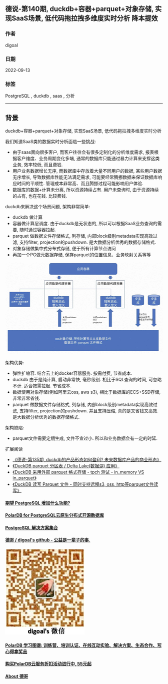 ## 德说-第140期, duckdb+容器+parquet+对象存储, 实现SaaS场景, 低代码拖拉拽多维度实时分析 降本提效  
                                          
### 作者                                          
digoal                             
                                          
### 日期                                          
2022-09-13                                          
                                          
### 标签                                          
PostgreSQL , duckdb , saas , 分析             
                              
----                                          
                                          
## 背景     
duckdb+容器+parquet+对象存储, 实现SaaS场景, 低代码拖拉拽多维度实时分析  
  
我们知道SaaS类的数据实时分析面临一些挑战:  
- 由于saas面向很多客户, 而客户往往会有很多定制化的分析维度需求, 报表根据客户维度、业务周期变化多端, 通常的数据库只能通过暴力计算来支撑这类业务, 效率较低, 而且费钱. 
- 用户业务数据增长无序, 而数据库中存放着大量不同用户的数据, 某些用户数据无序增长, 导致数据库性能无法满足需求, 可能要经常腾挪数据来保证数据库响应时间的平顺性. 管理成本非常高、而且腾挪过程可能影响用户体验. 
- 数据库的数据+计算未分离, 所以资源持续占有. 用户未查询时, 由于资源持续的占有, 也在花钱. 比较费钱.    
  
duckdb来解决这个场景问题, 架构非常简单:    
- duckdb 做计算    
- 容器做计算层调度. 由于duckdb是无状态的, 所以可以根据SaaS业务查询的需要, 随时通过容器拉起.       
- parquet 做数据文件存储格式, 列存储, 内部block级别metadata实现高效过滤, 支持filter, projection的pushdown. 是大数据分析优秀的数据存储格式.  
- 对象存储做集中式分布式存储, 便于所有计算节点访问    
- 再加一个PG做元数据存储, 保存parquet的位置信息、业务映射关系等等    
  
![pic](20220913_02_pic_001.jpg)  
  
架构优势:  
- 弹性扩缩容. 结合云上的docker容器服务. 按需付费, 节省成本.   
- duckdb 由于是纯计算, 启动非常快, 毫秒级别. 相比于SQL查询的时间, 可忽略不计.  适合按需拉起.  节省成本.   
- 数据使用对象存储(例如阿里云oss, aws s3), 相比于数据库的ECS+SSD存储, 非常非常省钱.   
- parquet 做数据文件存储格式, 列存储, 内部block级别metadata实现高效过滤, 支持filter, projection的pushdown. 并且支持压缩, 真的是又省钱又高效.  是大数据分析优秀的数据存储格式.   
  
架构缺陷:  
- parquet文件需要定期生成, 文件不宜过小.  所以和业务数据会有一定的时延.  
  
扩展阅读  
- [《德说-第135期, duckdb的产品形态如何盈利? 未来数据库产品的商业形态》](../202209/20220909_02.md)    
- [《DuckDB parquet 分区表 / Delta Lake(数据湖) 应用》](../202209/20220905_01.md)    
- [《DuckDB 采用外部 parquet 格式存储 - tpch 测试 - in_memory VS in_parquet》](../202209/20220901_05.md)    
- [《DuckDB 读写 Parquet 文件 - 同时支持远程s3, oss, http等parquet文件读写》](../202209/20220901_01.md)    
  
  
  
#### [期望 PostgreSQL 增加什么功能?](https://github.com/digoal/blog/issues/76 "269ac3d1c492e938c0191101c7238216")
  
  
#### [PolarDB for PostgreSQL云原生分布式开源数据库](https://github.com/ApsaraDB/PolarDB-for-PostgreSQL "57258f76c37864c6e6d23383d05714ea")
  
  
#### [PostgreSQL 解决方案集合](https://yq.aliyun.com/topic/118 "40cff096e9ed7122c512b35d8561d9c8")
  
  
#### [德哥 / digoal's github - 公益是一辈子的事.](https://github.com/digoal/blog/blob/master/README.md "22709685feb7cab07d30f30387f0a9ae")
  
  
![digoal's wechat](../pic/digoal_weixin.jpg "f7ad92eeba24523fd47a6e1a0e691b59")
  
  
#### [PolarDB 学习图谱: 训练营、培训认证、在线互动实验、解决方案、生态合作、写心得拿奖品](https://www.aliyun.com/database/openpolardb/activity "8642f60e04ed0c814bf9cb9677976bd4")
  
  
#### [购买PolarDB云服务折扣活动进行中, 55元起](https://www.aliyun.com/activity/new/polardb-yunparter?userCode=bsb3t4al "e0495c413bedacabb75ff1e880be465a")
  
  
#### [About 德哥](https://github.com/digoal/blog/blob/master/me/readme.md "a37735981e7704886ffd590565582dd0")
  
